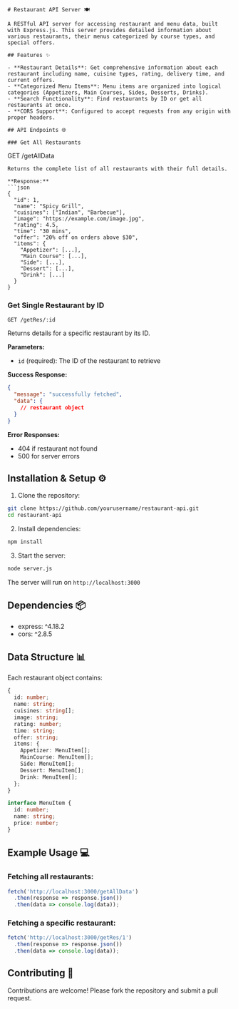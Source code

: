 ```
# Restaurant API Server 🍽️

A RESTful API server for accessing restaurant and menu data, built with Express.js. This server provides detailed information about various restaurants, their menus categorized by course types, and special offers.

## Features ✨

- **Restaurant Details**: Get comprehensive information about each restaurant including name, cuisine types, rating, delivery time, and current offers.
- **Categorized Menu Items**: Menu items are organized into logical categories (Appetizers, Main Courses, Sides, Desserts, Drinks).
- **Search Functionality**: Find restaurants by ID or get all restaurants at once.
- **CORS Support**: Configured to accept requests from any origin with proper headers.

## API Endpoints 🌐

### Get All Restaurants
```
GET /getAllData
```
Returns the complete list of all restaurants with their full details.

**Response:**
```json
{
  "id": 1,
  "name": "Spicy Grill",
  "cuisines": ["Indian", "Barbecue"],
  "image": "https://example.com/image.jpg",
  "rating": 4.5,
  "time": "30 mins",
  "offer": "20% off on orders above $30",
  "items": {
    "Appetizer": [...],
    "Main Course": [...],
    "Side": [...],
    "Dessert": [...],
    "Drink": [...]
  }
}
```

### Get Single Restaurant by ID
```
GET /getRes/:id
```
Returns details for a specific restaurant by its ID.

**Parameters:**
- `id` (required): The ID of the restaurant to retrieve

**Success Response:**
```json
{
  "message": "successfully fetched",
  "data": {
    // restaurant object
  }
}
```

**Error Responses:**
- 404 if restaurant not found
- 500 for server errors

## Installation & Setup ⚙️

1. Clone the repository:
```bash
git clone https://github.com/yourusername/restaurant-api.git
cd restaurant-api
```

2. Install dependencies:
```bash
npm install
```

3. Start the server:
```bash
node server.js
```

The server will run on `http://localhost:3000`

## Dependencies 📦

- express: ^4.18.2
- cors: ^2.8.5

## Data Structure 📊

Each restaurant object contains:

```typescript
{
  id: number;
  name: string;
  cuisines: string[];
  image: string;
  rating: number;
  time: string;
  offer: string;
  items: {
    Appetizer: MenuItem[];
    MainCourse: MenuItem[];
    Side: MenuItem[];
    Dessert: MenuItem[];
    Drink: MenuItem[];
  };
}

interface MenuItem {
  id: number;
  name: string;
  price: number;
}
```

## Example Usage 💻

### Fetching all restaurants:
```javascript
fetch('http://localhost:3000/getAllData')
  .then(response => response.json())
  .then(data => console.log(data));
```

### Fetching a specific restaurant:
```javascript
fetch('http://localhost:3000/getRes/1')
  .then(response => response.json())
  .then(data => console.log(data));
```

## Contributing 🤝

Contributions are welcome! Please fork the repository and submit a pull request.


